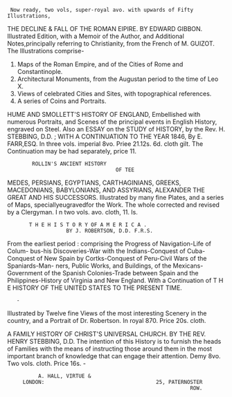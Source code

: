      Now ready, two vols, super-royal avo. with upwards of Fifty Illustrations,
THE DECLINE & FALL OF THE ROMAN EIPIRE.
                             BY EDWARD GIBBON.
Illustrated Edition, with a Memoir of the Author, and Additional Notes,principally
             referring to Christianity, from the French of M. GUIZOT.
                           The Illustrations comprise-
 1. Maps of the Roman Empire, and of the Cities of Rome and Constantinople.
 2. Architectural Monuments, from the Augustan period to the time of Leo X.
 3. Views of celebrated Cities and Sites, with topographical references.
 4. A series of Coins and Portraits.

HUME AND SMOLLETT'S HISTORY OF ENGLAND,
    Embellished with numerous Portraits, and Scenes of the principal events
                    in English History, engraved on Steel.
Also an ESSAY on the STUDY of HISTORY, by the Rev. H. STEBBING,           D.D. ;
           WITH A CONTINUATION TO THE YEAR 1846,
                                By E. FARR,ESQ.
   In three vols. imperial 8vo. Priee 21.12s. 6d. cloth gilt.   The Continuation
                          may be had separately, price 11.


            ROLLIN'S ANCIENT HISTORY
                                       OF TEE
MEDES, PERSIANS, EGYPTIANS, CARTHAGINIANS, GREEKS, MACEDONIANS, BABYLONIANS, AND
               ASSYRIANS, ALEXANDER THE GREAT AND HIS SUCCESSORS.
Illustrated by many fine Plates, and a series of Maps, speciallyeugravedfor the Work.
                 The whole corrected and revised by a Clergyman.
                            I n two vols. avo. cloth, 11. Is.


           T H E H I S T O R Y OF A M E R I C A .
                       BY J. ROBERTSON, D.D. F.R.S.
From the earliest period : comprising the Progress of Navigation-Life of Colum-
  bus-his Discoveries-War with the Indians-Conquest of Cuba-Conquest of
  New Spain by Cortks-Conquest of Peru-Civil Wars of the Spaniards-Man-
  ners, Public Works, and Buildings, of the Mexicans-Government of the Spanish
  Colonies-Trade between Spain and the Philippines-History of Virginia and
  New England. With a Continuation of
   T H E HISTORY OF THE UNITED STATES TO THE PRESENT TIME.

       -
Illustrated by Twelve fine Views of the most interesting Scenery in the country, and
           a Portrait of Dr. Robertson. In royal 870. Price 20s. cloth.


 A FAMILY HISTORY OF CHRIST'S UNIVERSAL
                CHURCH.
                  BY THE REV. HENRY STEBBING, D.D.
   The intention of this History is to furnish the heads of Families with the means
of instructing those around them in the most important branch of knowledge that
can engage their attention.
                     Demy 8vo. Two voIs. cloth. Price 16s.
                                                -

              A. HALL, VIRTUE &
         LONDON:                                    25, PATERNOSTER
                                                               ROW.
